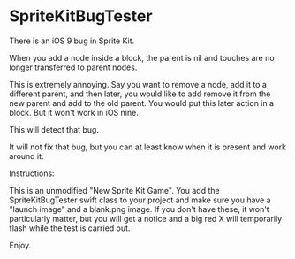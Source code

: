 # SpriteKitBugTester
There is an iOS 9 bug in Sprite Kit.  

When you add a node inside a block, the parent is nil and touches are no longer transferred to parent nodes.  

This is extremely annoying.  Say you want to remove a node, add it to a different parent, and then later, 
you would like to add remove it from the new parent and add to the old parent.  You would put this later
action in a block.  But it won't work in iOS nine.  

This will detect that bug.

It will not fix that bug, but you can at least know when it is present and work around it.


Instructions:

This is an unmodified "New Sprite Kit Game".  You add the SpriteKitBugTester swift class to your project 
and make sure you have a "launch image" and a blank.png image.  If you don't have these, it won't particularly 
matter, but you will get a notice and a big red X will temporarily flash while the test is carried out.

Enjoy.
